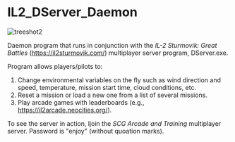 # IL2_DServer_Daemon 

![treeshot2](https://user-images.githubusercontent.com/100898947/157180589-0256b3af-a603-4c66-a4c0-028e981952ff.jpg)

Daemon program that runs in conjunction with the _IL-2 Sturmovik: Great Battles_ (https://il2sturmovik.com/) multiplayer server program, DServer.exe.

Program allows players/pilots to:

1.  Change environmental variables on the fly such as wind direction and speed, temperature, mission start time, cloud conditions, etc.
2.  Reset a mission or load a new one from a list of several missions.
3.  Play arcade games with leaderboards (e.g., https://il2arcade.neocities.org/).

To see the server in action, ljoin the _SCG Arcade and Training_ multiplayer server.  Password is "enjoy" (without quoation marks).

